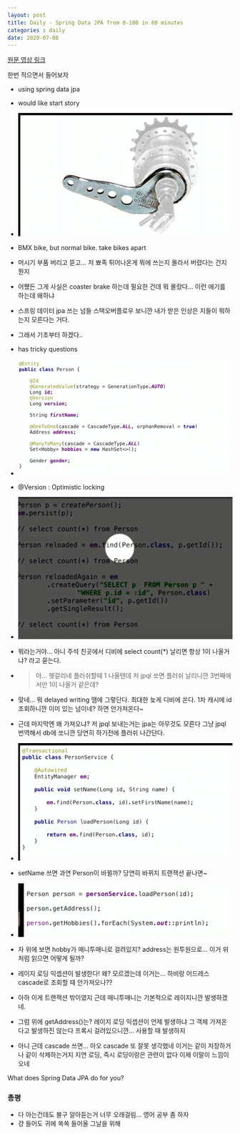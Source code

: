 ```yaml
---
layout: post
title: Daily - Spring Data JPA from 0-100 in 60 minutes
categories : daily 
date: 2020-07-08
---
```


[원문 영상 링크](https://www.youtube.com/watch?time_continue=933&v=Zyqpo8gxSO0&feature=emb_logo)

한번 적으면서 들어보자

- using spring data jpa
- would like start story
- ![normal bike ](2020-07-08-19-30-11.png)
- BMX bike, but normal bike. take bikes apart
- 머시기 부품 버리고 뜯고... 저 뾰족 튀어나온게 뭐에 쓰는지 몰라서 버렸다는 건지 뭔지
- 어쨌든 그게 사실은 coaster brake 하는데 필요한 건데 뭐 몰랐다... 이런 애기를 하는데 왜하냐
- 스프링 데이터 jpa 쓰는 넘들 스택오버플로우 보니깐 내가 받은 인상은 지들이 뭐하는지 모른다는 거다.
- 그래서 기초부터 하겠다..
- has tricky questions 
- ![person](2020-07-08-19-43-57.png)
- @Version : Optimistic locking
- ![](2020-07-08-createPerson.png)
- 뭐라는거야... 아니 주석 친곳에서 디비에 select count(*) 날리면 항상 1이 나올거냐? 라고 묻는다.
- > 아... 헷갈리네 플러쉬할때 1 나올텐데 저 jpql 쏘면 플러쉬 날리니깐 3번째에서만 1이 나올거 같은데?
- 맞네... 뭐 delayed writing 땜에 그렇단다. 최대한 늦게 디비에 쏜다. 1차 캐시에 id 조회하니깐 이미 있는 넘이네? 하면 안가져온다~ 
- 근데 마지막엔 왜 가져오냐? 저 jpql 보내는거는 jpa는 아무것도 모른다 그냥 jpql 번역해서 db에 쏘니깐 당연히 하기전에 플러쉬 나간단다.
- ![](2020-07-08-19-59-52.png)
- setName 쓰면 과연 Person이 바뀔까? 당연히 바뀌지 트랜잭션 끝나면~

- ![](2020-07-08-20-04-47.png)
- 자 위에 보면 hobby가 매니투매니로 걸려있지? address는 원투원으로... 이거 위처럼 읽으면 어떻게 될까?
- 레이지 로딩 익셉션이 발생한다! 왜? 모르겠는데 이거는... 하비랑 어드레스 cascade로 조회할 때 안가져오나??
- 아하 이게 트랜잭션 밖이였지 근데 매니투매니는 기본적으로 레이지니깐 발생하겠네.
- 그럼 위에 getAddress()는? 레이지 로딩 익셉션이 언제 발생하냐 그 객체 가져온다고 발생하진 않는다 프록시 걸려있으니깐... 사용할 때 발생하지
- 아니 근데 cascade 쓰면... 아오 cascade 또 잘못 생각했네 이거는 같이 저장하거나 같이 삭제하는거지 지연 로딩, 즉시 로딩이랑은 관련이 없다 이제 이말이 느낌이 오네

What does Spring Data JPA do for you?

### 총평

- 다 아는건데도 불구 알아듣는거 너무 오래걸림... 영어 공부 좀 하자
- 걍 들어도 귀에 쏙쏙 들어올 그날을 위해